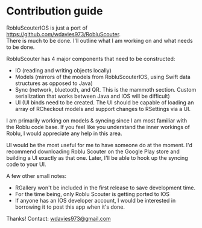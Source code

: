 # Contribution guide
RobluScouterIOS is just a port of https://github.com/wdavies973/RobluScouter.  
There is much to be done. I'll outline what I am working on and what needs to be done.

RobluScouter has 4 major components that need to be constructed:  
- IO (reading and writing objects locally)
- Models (mirrors of the models from RobluScouterIOS, using Swift data structures as opposed to Java)
- Sync (network, bluetooth, and QR. This is the mammoth section. Custom serialization that works between Java and IOS will be difficult)
- UI (UI binds need to be created. The UI should be capable of loading an array of RCheckout models and support changes to RSettings via a UI.

I am primarily working on models & syncing since I am most familiar with the Roblu code base. If you feel like you understand 
the inner workings of Roblu, I would appreciate any help in this area.

UI would be the most useful for me to have someone do at the moment. I'd recommend downloading Roblu Scouter on the Google Play
store and building a UI exactly as that one. Later, I'll be able to hook up the syncing code to your UI.

A few other small notes:
- RGallery won't be included in the first release to save development time. 
- For the time being, only Roblu Scouter is getting ported to IOS
- If anyone has an IOS developer account, I would be interested in borrowing it to post this app when it's done.


Thanks!
Contact: wdavies973@gmail.com
